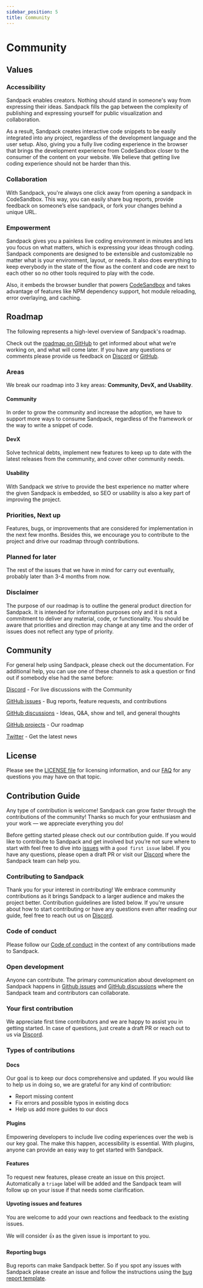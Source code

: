 ```yaml
---
sidebar_position: 5
title: Community
---
```


# Community

## Values

### Accessibility

Sandpack enables creators. Nothing should stand in someone's way from expressing their ideas. Sandpack fills the gap between the complexity of publishing and expressing yourself for public visualization and collaboration.

As a result, Sandpack creates interactive code snippets to be easily integrated into any project, regardless of the development language and the user setup. Also, giving you a fully live coding experience in the browser that brings the development experience from CodeSandbox closer to the consumer of the content on your website. We believe that getting live coding experience should not be harder than this.

### Collaboration

With Sandpack, you're always one click away from opening a sandpack in CodeSandbox. This way, you can easily share bug reports, provide feedback on someone’s else sandpack, or fork your changes behind a unique URL.

### Empowerment

Sandpack gives you a painless live coding environment in minutes and lets you focus on what matters, which is expressing your ideas through coding. Sandpack components are designed to be extensible and customizable no matter what is your environment, layout, or needs. It also does everything to keep everybody in the state of the flow as the content and code are next to each other so no other tools required to play with the code.

Also, it embeds the browser bundler that powers [CodeSandbox](http://codesandbox.io/) and takes advantage of features like NPM dependency support, hot module reloading, error overlaying, and caching.

## Roadmap

The following represents a high-level overview of Sandpack's roadmap.

Check out the [roadmap on GitHub](https://github.com/codesandbox/sandpack/projects/1) to get informed about what we’re working on, and what will come later. If you have any questions or comments please provide us feedback on [Discord](discord.gg/Pr4ft3gBTx) or [GitHub](https://github.com/codesandbox/sandpack/discussions).

### Areas

We break our roadmap into 3 key areas: **Community, DevX, and Usability**.

#### Community

In order to grow the community and increase the adoption, we have to support more ways to consume Sandpack, regardless of the framework or the way to write a snippet of code.

#### DevX

Solve technical debts, implement new features to keep up to date with the latest releases from the community, and cover other community needs.

#### Usability

With Sandpack we strive to provide the best experience no matter where the given Sandpack is embedded, so SEO or usability is also a key part of improving the project.

### Priorities, Next up

Features, bugs, or improvements that are considered for implementation in the next few months. Besides this, we encourage you to contribute to the project and drive our roadmap through contributions.

### Planned for later

The rest of the issues that we have in mind for carry out eventually, probably later than 3-4 months from now.

### Disclaimer

The purpose of our roadmap is to outline the general product direction for Sandpack. It is intended for information purposes only and it is not a commitment to deliver any material, code, or functionality. You should be aware that priorities and direction may change at any time and the order of issues does not reflect any type of priority.

## Community

For general help using Sandpack, please check out the documentation. For additional help, you can use one of these channels to ask a question or find out if somebody else had the same before:

[Discord](discord.gg/Pr4ft3gBTx) - For live discussions with the Community

[GitHub issues](https://github.com/codesandbox/sandpack/issues) - Bug reports, feature requests, and contributions

[GitHub discussions](https://github.com/codesandbox/sandpack/discussions) - Ideas, Q&A, show and tell, and general thoughts

[GitHub projects](https://github.com/codesandbox/sandpack/projects/1) - Our roadmap

[Twitter](https://twitter.com/codesandbox) - Get the latest news

## License

Please see the [LICENSE file](https://github.com/codesandbox/sandpack/blob/main/LICENSE) for licensing information, and our [FAQ](/faq#sandpack-license) for any questions you may have on that topic.

## Contribution Guide

Any type of contribution is welcome! Sandpack can grow faster through the contributions of the community! Thanks so much for your enthusiasm and your work — we appreciate everything you do!

Before getting started please check out our contribution guide. If you would like to contribute to Sandpack and get involved but you’re not sure where to start with feel free to dive into [issues](https://github.com/codesandbox/sandpack/issues) with a `good first issue` label. If you have any questions, please open a draft PR or visit our [Discord](discord.gg/Pr4ft3gBTx) where the Sandpack team can help you.

### Contributing to Sandpack

Thank you for your interest in contributing! We embrace community contributions as it brings Sandpack to a larger audience and makes the project better. Contribution guidelines are listed below. If you're unsure about how to start contributing or have any questions even after reading our guide, feel free to reach out us on [Discord](discord.gg/Pr4ft3gBTx).

### Code of conduct

Please follow our [Code of conduct](https://github.com/codesandbox/codesandbox-client/blob/master/CODE_OF_CONDUCT.md) in the context of any contributions made to Sandpack.

### Open development

Anyone can contribute. The primary communication about development on Sandpack happens in [Github issues](https://github.com/codesandbox/sandpack/issues) and [GitHub discussions](https://github.com/codesandbox/sandpack/discussions) where the Sandpack team and contributors can collaborate.

### Your first contribution

We appreciate first time contributors and we are happy to assist you in getting started. In case of questions, just create a draft PR or reach out to us via [Discord](discord.gg/Pr4ft3gBTx).

### Types of contributions

#### Docs

Our goal is to keep our docs comprehensive and updated. If you would like to help us in doing so, we are grateful for any kind of contribution:

- Report missing content
- Fix errors and possible typos in existing docs
- Help us add more guides to our docs

#### Plugins

Empowering developers to include live coding experiences over the web is our key goal. The make this happen, accessibility is essential. With plugins, anyone can provide an easy way to get started with Sandpack.

#### Features

To request new features, please create an issue on this project. Automatically a `triage` label will be added and the Sandpack team will follow up on your issue if that needs some clarification.

#### Upvoting issues and features

You are welcome to add your own reactions and feedback to the existing issues.

We will consider 👍 as the given issue is important to you.

#### Reporting bugs

Bug reports can make Sandpack better. So if you spot any issues with Sandpack please create an issue and follow the instructions using the [bug report template](https://github.com/codesandbox/sandpack/issues/new?assignees=&labels=bug%2Ctriage&template=BUG.md).
